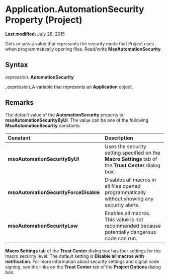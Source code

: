 
# Application.AutomationSecurity Property (Project)

 **Last modified:** July 28, 2015

Gets or sets a value that represents the security mode that Project uses when programmatically opening files. Read/write  **MsoAutomationSecurity**.

## Syntax

 _expression_. **AutomationSecurity**

 _expression_A variable that represents an  **Application** object.


## Remarks

The default value of the  **AutomationSecurity** property is **msoAutomationSecurityByUI**. The value can be one of the following  **MsoAutomationSecurity** constants:



|**Constant**|**Description**|
|:-----|:-----|
| **msoAutomationSecurityByUI**|Uses the security setting specified on the  **Macro Settings** tab of the **Trust Center** dialog box.|
| **msoAutomationSecurityForceDisable**|Disables all macros in all files opened programmatically without showing any security alerts.|
| **msoAutomationSecurityLow**|Enables all macros. This value is not recommended because potentially dangerous code can run.|
 **Macro Settings** tab of the **Trust Center** dialog box has four settings for the macro security level. The default setting is **Disable all macros with notification**. For more information about security settings and digital code signing, see the links on the  **Trust Center** tab of the **Project Options** dialog box.

